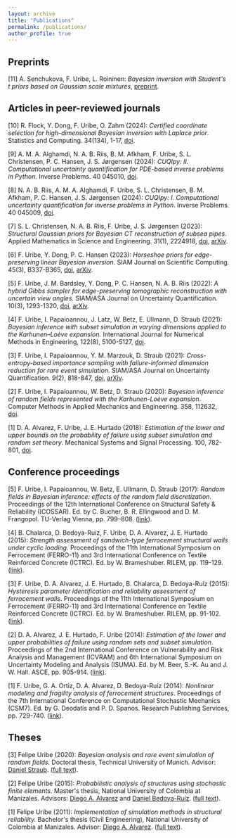 ```yaml
---
layout: archive
title: "Publications"
permalink: /publications/
author_profile: true
---
```


## Preprints
[11] A. Senchukova, F. Uribe, L. Roininen: *Bayesian inversion with Student's t priors based on Gaussian scale mixtures*, [preprint](https://arxiv.org/pdf/2403.13665.pdf).


## Articles in peer-reviewed journals
[10] R. Flock, Y. Dong, F. Uribe, O. Zahm (2024): *Certified coordinate selection for high-dimensional Bayesian inversion with Laplace prior*. Statistics and Computing. 34(134), 1-17, [doi](https://doi.org/10.1007/s11222-024-10445-1).

[9] A. M. A. Alghamdi, N. A. B. Riis, B. M. Afkham, F. Uribe, S. L. Christensen, P. C. Hansen, J. S. Jørgensen (2024): *CUQIpy: II. Computational uncertainty quantification for PDE-based inverse problems in Python*. Inverse Problems. 40 045010, [doi](https://doi.org/10.1088/1361-6420/ad22e8).

[8] N. A. B. Riis, A. M. A. Alghamdi, F. Uribe, S. L. Christensen, B. M. Afkham, P. C. Hansen, J. S. Jørgensen (2024): *CUQIpy: I. Computational uncertainty quantification for inverse problems in Python*. Inverse Problems. 40 045009, [doi](https://doi.org/10.1088/1361-6420/ad22e7).

[7] S. L. Christensen, N. A. B. Riis, F. Uribe, J. S. Jørgensen (2023): *Structural Gaussian priors for Bayesian CT reconstruction of subsea pipes*. Applied Mathematics in Science and Engineering. 31(1), 2224918, [doi](https://doi.org/10.1080/27690911.2023.2224918), [arXiv](https://arxiv.org/pdf/2203.01030v1.pdf).

[6] F. Uribe, Y. Dong, P. C. Hansen (2023): *Horseshoe priors for edge-preserving linear Bayesian inversion*. SIAM Journal on Scientific Computing. 45(3), B337-B365, [doi](https://doi.org/10.1137/22M1510364), [arXiv](https://arxiv.org/pdf/2207.09147.pdf).

[5] F. Uribe, J. M. Bardsley, Y. Dong, P. C. Hansen, N. A. B. Riis (2022): *A hybrid Gibbs sampler for edge-preserving tomographic reconstruction with uncertain view angles.* SIAM/ASA Journal on Uncertainty Quantification. 10(3), 1293-1320, [doi](https://doi.org/10.1137/21M1412268), [arXiv](https://arxiv.org/pdf/2104.06919.pdf).

[4] F. Uribe, I. Papaioannou, J. Latz, W. Betz, E. Ullmann, D. Straub (2021): *Bayesian inference with subset simulation in varying dimensions applied to the Karhunen–Loève expansion.* International Journal for Numerical Methods in Engineering, 122(8), 5100-5127, [doi](https://doi.org/10.1002/nme.6758). 

[3] F. Uribe, I. Papaioannou, Y. M. Marzouk, D. Straub (2021): *Cross-entropy-based importance sampling with failure-informed dimension reduction for rare event simulation*. SIAM/ASA Journal on Uncertainty Quantification. 9(2), 818-847, [doi](https://doi.org/10.1137/20M1344585), [arXiv](https://arxiv.org/pdf/2006.05496.pdf).

[2] F. Uribe, I. Papaioannou, W. Betz, D. Straub (2020): *Bayesian inference of random fields represented with the Karhunen-Loève expansion*. Computer Methods in Applied Mechanics and Engineering. 358, 112632, [doi](https://doi.org/10.1016/j.cma.2019.112632).

[1] D. A. Alvarez, F. Uribe, J. E. Hurtado (2018): *Estimation of the lower and upper bounds on the probability of failure using subset simulation and random set theory*. Mechanical Systems and Signal Processing. 100, 782-801, [doi](https://doi.org/10.1016/j.ymssp.2017.07.040).


## Conference proceedings
[5] F. Uribe, I. Papaioannou, W. Betz, E. Ullmann, D. Straub (2017): *Random fields in Bayesian inference: effects of the random field discretization*. Proceedings of the 12th International Conference on Structural Safety & Reliability (ICOSSAR). Ed. by C. Bucher, B. R. Ellingwood and D. M. Frangopol. TU-Verlag Vienna, pp. 799–808. ([link](https://icossar2017.conf.tuwien.ac.at/technical-program/)).

[4] B. Chalarca, D. Bedoya-Ruíz, F. Uribe, D. A. Alvarez, J. E. Hurtado (2015): *Strength assessment of sandwich-type ferrocement structural walls under cyclic loading*. Proceedings of the 11th International Symposium on Ferrocement (FERRO-11) and 3rd International Conference on Textile Reinforced Concrete (ICTRC). Ed. by W. Brameshuber. RILEM, pp. 119-129. ([link](https://www.rilem.net/publication/publication/441?id_papier=10305)).

[3] F. Uribe, D. A. Alvarez, J. E. Hurtado, B. Chalarca, D. Bedoya-Ruíz (2015): *Hysteresis parameter identification and reliability assessment of ferrocement walls*. Proceedings of the 11th International Symposium on Ferrocement (FERRO-11) and 3rd International Conference on Textile Reinforced Concrete (ICTRC). Ed. by W. Brameshuber. RILEM, pp. 91-102. ([link](https://www.rilem.net/publication/publication/441?id_papier=10299)).

[2] D. A. Alvarez, J. E. Hurtado, F. Uribe (2014): *Estimation of the lower and upper probabilities of failure using random sets and subset simulation*. Proceedings of the 2nd International Conference on Vulnerability and Risk Analysis and Management (ICVRAM) and 6th International Symposium on Uncertainty Modeling and Analysis (ISUMA). Ed. by M. Beer, S.-K. Au and J. W. Hall. ASCE, pp. 905-914. ([link](https://ascelibrary.org/doi/abs/10.1061/9780784413609.092)).

[1] F. Uribe, G. A. Ortiz, D. A. Alvarez, D. Bedoya-Ruíz (2014): *Nonlinear modeling and fragility analysis of ferrocement structures*. Proceedings of the 7th International Conference on Computational Stochastic Mechanics (CSM7). Ed. by G. Deodatis and P. D. Spanos. Research Publishing Services, pp. 729-740. ([link](http://rpsonline.com.sg/proceedings/9789810953485/html/070.xml)).


## Theses
[3] Felipe Uribe (2020): *Bayesian analysis and rare event simulation of random fields.* Doctoral thesis, Technical University of Munich. Advisor: [Daniel Straub](https://www.cee.ed.tum.de/era/team/daniel-straub/). ([full text](https://mediatum.ub.tum.de/?id=1538833)).

[2] Felipe Uribe (2015): *Probabilistic analysis of structures using stochastic finite elements.* Master's thesis, National University of Colombia at Manizales. Advisors: [Diego A. Alvarez](https://diegoandresalvarez.github.io/) and [Daniel Bedoya-Ruíz](https://www.researchgate.net/profile/Daniel_Bedoya-Ruiz). ([full text](https://repositorio.unal.edu.co/handle/unal/55609)).

[1] Felipe Uribe (2011): *Implementation of simulation methods in structural reliability.* Bachelor's thesis (Civil Engineering), National University of Colombia at Manizales. Advisor: [Diego A. Alvarez](https://diegoandresalvarez.github.io/). ([full text](https://repositorio.unal.edu.co/handle/unal/9878)).
